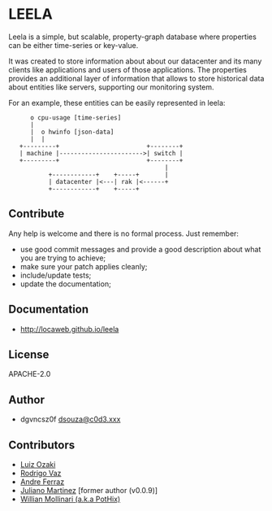 # LEELA

Leela is a simple, but scalable, property-graph database where
properties can be either time-series or key-value.

It was created to store information about about our datacenter and its
many clients like applications and users of those applications. The
properties provides an additional layer of information that allows to
store historical data about entities like servers, supporting our
monitoring system.

For an example, these entities can be easily represented in leela:


```
      o cpu-usage [time-series]
      |
      |  o hwinfo [json-data]
      |  |
   +---------+                        +--------+
   | machine |----------------------->| switch |
   +---------+                        +--------+
                                           |
           +------------+    +-----+       |
           | datacenter |<---| rak |<------+
           +------------+    +-----+
```
           
## Contribute

Any help is welcome and there is no formal process. Just remember:

* use good commit messages and provide a good description about what
  you are trying to achieve;
* make sure your patch applies cleanly;
* include/update tests;
* update the documentation;

## Documentation

* http://locaweb.github.io/leela

## License

APACHE-2.0

## Author

* dgvncsz0f <dsouza@c0d3.xxx>

## Contributors

* [Luiz Ozaki](https://github.com/luizoz)
* [Rodrigo Vaz](https://github.com/rsampaio)
* [Andre Ferraz](https://github.com/deferraz)
* [Juliano Martinez](https://github.com/ncode) [former author (v0.0.9)]
* [Willian Mollinari (a.k.a PotHix)](https://github.com/pothix)

